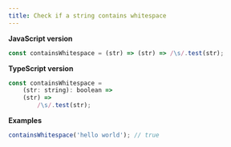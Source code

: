 ```yaml
---
title: Check if a string contains whitespace
---
```


**JavaScript version**

```js
const containsWhitespace = (str) => (str) => /\s/.test(str);
```

**TypeScript version**

```js
const containsWhitespace =
    (str: string): boolean =>
    (str) =>
        /\s/.test(str);
```

**Examples**

```js
containsWhitespace('hello world'); // true
```
